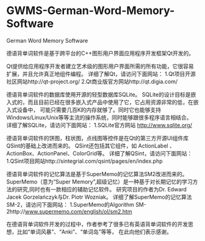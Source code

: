 # GWMS-German-Word-Memory-Software
German Word Memory Software


     
德语背单词软件是基于跨平台的C++图形用户界面应用程序开发框架Qt开发的。

Qt提供给应用程序开发者建立艺术级的图形用户界面所需的所有功能，它很容易扩展，并且允许真正地组件编程。
详细了解Qt，请访问下面网站：
             1.Qt项目开源社区网站http://qt-project.org/
             2.Qt商业版官方网站http://qt.digia.com/

德语背单词软件的数据库使用开源的轻型数据库SQLite。
SQLite的设计目标是嵌入式的，而且目前已经在很多嵌入式产品中使用了它，它占用资源非常的低，在嵌入式设备中，
可能只需要几百K的内存就够了。同时它也能够支持Windows/Linux/Unix等等主流的操作系统，同时能够跟很多程序语言相结合。
详细了解SQLite，请访问下面网站：
             1.SQLite官方网站 http://www.sqlite.org/ 
     
德语背单词软件的饼图，柱状图，点线图等控件是在Qt的第三方开源UI组件库QSint的基础上改进而来的。
QSint还包括其它组件，如 ActionLabel 、ActionBox、ActionPanel、ColorGrid等。
详细了解QSint，请访问下面网站：
             1.QSint项目网站http://sintegrial.com/qsint/pages/en/index.php

德语背单词软件的记忆算法是基于SuperMemo的记忆算法SM2改进而来的。
SuperMemo（意为“Super Memory”,超级记忆）是一种基于对长期记忆的学习方法的研究,同时也有一款相应的辅助记忆软件。
研究项目的作者为Dr. Edward Jacek Gorzelańczyk与Dr. Piotr Wozniak。
详细了解SuperMemo的记忆算法SM-2，请访问下面网站：
   1.SuperMemo的Algorithm SM-2http://www.supermemo.com/english/ol/sm2.htm

在德语背单词软件开发的过程中，作者参考了很多已有英语背单词软件的开发思想，比如“单词风暴”、“Anki”、“单词岛”等等，
在此向他们表示感谢。
